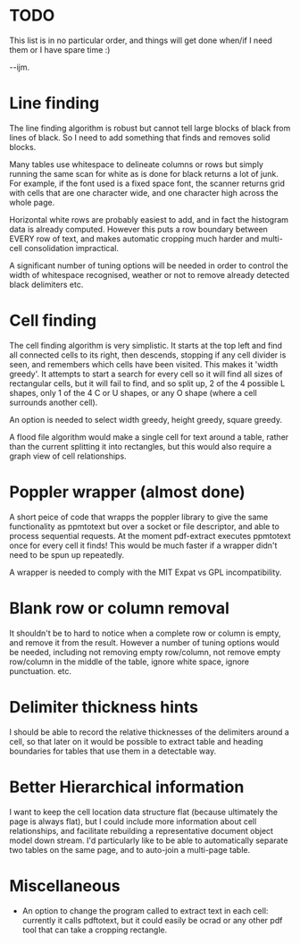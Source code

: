 TODO
====
This list is in no particular order, and things will get done
when/if I need them or I have spare time :) 

--ijm.


Line finding
============

The line finding algorithm is robust but cannot tell large blocks
of black from lines of black. So I need to add something that finds
and removes solid blocks.

Many tables use whitespace to delineate columns or rows but simply
running the same scan for white as is done for black returns a lot
of junk. For example, if the font used is a fixed space font, the
scanner returns grid with cells that are one character wide, and
one character high across the whole page.

Horizontal white rows are probably easiest to add, and in fact the
histogram data is already computed. However this puts a row boundary
between EVERY row of text, and makes automatic cropping much harder
and multi-cell consolidation impractical.

A significant number of tuning options will be needed in order
to control the width of whitespace recognised, weather or not to
remove already detected black delimiters etc.


Cell finding
============

The cell finding algorithm is very simplistic. It starts at the top
left and find all connected cells to its right, then descends,
stopping if any cell divider is seen, and remembers which cells
have been visited. This makes it 'width greedy'. It attempts to
start a search for every cell so it will find all sizes of rectangular
cells, but it will fail to find, and so split up, 2 of the 4 possible
L shapes, only 1 of the 4 C or U shapes, or any O shape (where a
cell surrounds another cell).

An option is needed to select width greedy, height greedy, square greedy.

A flood file algorithm would make a single cell for text around
a table, rather than the current splitting it into rectangles, but
this would also require a graph view of cell relationships.

Poppler wrapper (almost done)
=============================
A short peice of code that wrapps the poppler library to give the
same functionality as ppmtotext but over a socket or file descriptor,
and able to process sequential requests. At the moment pdf-extract
executes ppmtotext once for every cell it finds! This would be much
faster if a wrapper didn't need to be spun up repeatedly.

A wrapper is needed to comply with the MIT Expat vs GPL incompatibility.

Blank row or column removal
===========================
It shouldn't be to hard to notice when a complete row or column is
empty, and remove it from the result. However a number of tuning
options would be needed, including not removing empty row/column,
not remove empty row/column in the middle of the table, ignore white
space, ignore punctuation. etc.

Delimiter thickness hints
=========================
I should be able to record the relative thicknesses of the delimiters
around a cell, so that later on it would be possible to extract
table and heading boundaries for tables that use them in a detectable
way.

Better Hierarchical information
==============================
I want to keep the cell location data structure flat (because
ultimately the page is always flat), but I could include more
information about cell relationships, and facilitate rebuilding a
representative document object model down stream. I'd particularly
like to be able to automatically separate two tables on the same
page, and to auto-join a multi-page table.

Miscellaneous
=============

* An option to change the program called to extract text in each
cell: currently it calls pdftotext, but it could easily be ocrad
or any other pdf tool that can take a cropping rectangle.


